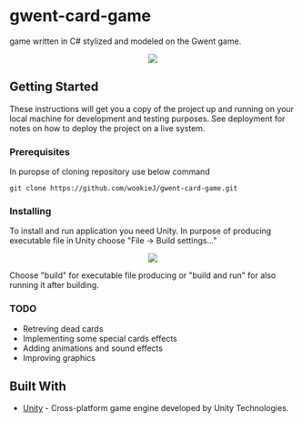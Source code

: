 # gwent-card-game
game written in C# stylized and modeled on the Gwent game.

<div style="text-align:center"><img src="../master/Assets/Images/screen.PNG"></div>


## Getting Started

These instructions will get you a copy of the project up and running on your local machine for development and testing purposes. See deployment for notes on how to deploy the project on a live system.

### Prerequisites

In puropse of cloning repository use below command

```
git clone https://github.com/wookieJ/gwent-card-game.git
```

### Installing

To install and run application you need Unity.
In purpose of producing executable file in Unity choose "File -> Build settings..."

<div style="text-align:center"><img src="../master/Assets/Images/build.PNG"></div>

Choose "build" for executable file producing or "build and run" for also running it after building.

### TODO

* Retreving dead cards
* Implementing some special cards effects
* Adding animations and sound effects
* Improving graphics

## Built With

* [Unity](https://unity3d.com/) - Cross-platform game engine developed by Unity Technologies.
